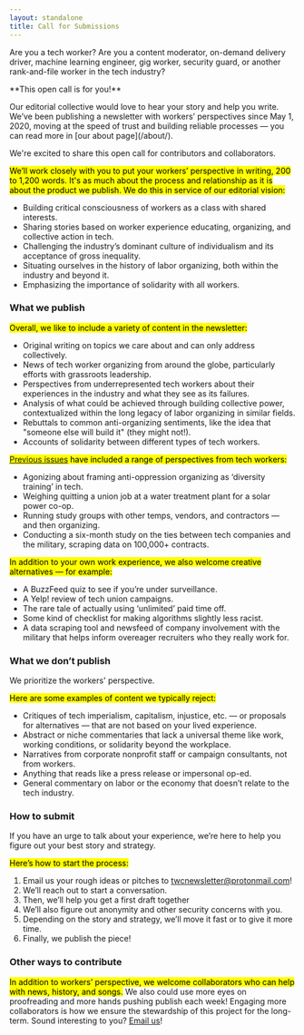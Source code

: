 ```yaml
---
layout: standalone
title: Call for Submissions
---
```


<div class="d-block bg-light pt-3 pl-3 pr-3 mt-4 mb-4 border rounded" markdown="1">
<p class="lead" markdown="1">
Are you a tech worker? Are you a content moderator, on-demand delivery driver, machine learning engineer, gig worker, security guard, or another rank-and-file worker in the tech industry?
</p>

<p class="lead" markdown="1">
**This open call is for you!**
</p>

<p class="lead" markdown="1">
Our editorial collective would love to hear your story and help you write. We’ve been publishing a newsletter with workers’ perspectives since May 1, 2020, moving at the speed of trust and building reliable processes &mdash; you can read more in [our about page](/about/).
</p>

<p class="lead" markdown="1">
We're excited to share this open call for contributors and collaborators.
</p>
</div>

<mark>We’ll work closely with you to put your workers’ perspective in writing, 200 to 1,200 words. It's as much about the process and relationship as it is about the product we publish. We do this in service of our editorial vision:</mark>

- Building critical consciousness of workers as a class with shared interests.
- Sharing stories based on worker experience educating, organizing, and collective action in tech.
- Challenging the industry’s dominant culture of individualism and its acceptance of gross inequality.
- Situating ourselves in the history of labor organizing, both within the industry and beyond it.
- Emphasizing the importance of solidarity with all workers.

### What we publish

<mark>Overall, we like to include a variety of content in the newsletter:</mark>

- Original writing on topics we care about and can only address collectively.
- News of tech worker organizing from around the globe, particularly efforts with grassroots leadership.
- Perspectives from underrepresented tech workers about their experiences in the industry and what they see as its failures.
- Analysis of what could be achieved through building collective power, contextualized within the long legacy of labor organizing in similar fields.
- Rebuttals to common anti-organizing sentiments, like the idea that "someone else will build it" (they might not!).
- Accounts of solidarity between different types of tech workers.

<mark><a href="/archive/">Previous issues</a> have included a range of perspectives from tech workers:</mark>

- Agonizing about framing anti-oppression organizing as ‘diversity training’ in tech.
- Weighing quitting a union job at a water treatment plant for a solar power co-op.
- Running study groups with other temps, vendors, and contractors &mdash; and then organizing.
- Conducting a six-month study on the ties between tech companies and the military, scraping data on 100,000+ contracts.

<mark>In addition to your own work experience, we also welcome creative alternatives &mdash; for example:</mark>

- A BuzzFeed quiz to see if you’re under surveillance.
- A Yelp! review of tech union campaigns.
- The rare tale of actually using ‘unlimited’ paid time off.
- Some kind of checklist for making algorithms slightly less racist.
- A data scraping tool and newsfeed of company involvement with the military that helps inform overeager recruiters who they really work for.

### What we don’t publish

We prioritize the workers' perspective.

<mark>Here are some examples of content we typically reject:</mark>

- Critiques of tech imperialism, capitalism, injustice, etc. &mdash; or proposals for alternatives &mdash; that are not based on your lived experience.
- Abstract or niche commentaries that lack a universal theme like work, working conditions, or solidarity beyond the workplace.
- Narratives from corporate nonprofit staff or campaign consultants, not from workers.
- Anything that reads like a press release or impersonal op-ed.
- General commentary on labor or the economy that doesn’t relate to the tech industry.

### How to submit

If you have an urge to talk about your experience, we’re here to help you figure out your best story and strategy.

<mark>Here’s how to start the process:</mark>

1. Email us your rough ideas or pitches to [twcnewsletter@protonmail.com](mailto:twcnewsletter@protonmail.com)!
1. We’ll reach out to start a conversation.
1. Then, we’ll help you get a first draft together
1. We’ll also figure out anonymity and other security concerns with you.
1. Depending on the story and strategy, we’ll move it fast or to give it more time.
1. Finally, we publish the piece!


### Other ways to contribute

<mark>In addition to workers’ perspective, we welcome collaborators who can help with news, history, and songs.</mark> We also could use more eyes on proofreading and more hands pushing publish each week! Engaging more collaborators is how we ensure the stewardship of this project for the long-term. Sound interesting to you? [Email us](mailto:twcnewsletter@protonmail.com)!
